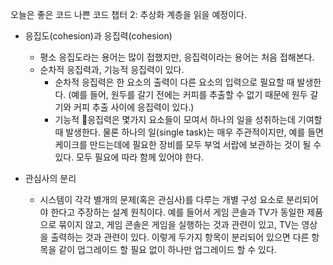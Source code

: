 오늘은 좋은 코드 나쁜 코드
챕터 2: 추상화 계층을 읽을 예정이다.

- 응집도(cohesion)과 응집력(cohesion)
  - 평소 응집도라는 용어는 많이 접했지만, 응집력이라는 용어는 처음 접해본다.
  - 순차적 응집력과, 기능적 응집력이 있다.
	- 순차적 응집력은 한 요소의 출력이 다른 요소의 입력으로 필요할 때 발생한다. (예를 들어, 원두를 갈기 전에는 커피를 추출할 수 없기 때문에 원두 갈기와 커피 추출 사이에 응집력이 있다.)
	- 기능적 응집력은 몇가지 요소들이 모여서 하나의 일을 성취하는데 기여할 때 발생한다. 물론 하나의 일(single task)는 매우 주관적이지만, 예를 들면 케이크를 만드는데에 필요한 장비를 모두 부엌 서랍에 보관하는 것이 될 수 있다. 모두 필요에 따라 함께 있어야 한다.


- 관심사의 분리
  - 시스템이 각각 별개의 문제(혹은 관심사)를 다루는 개별 구성 요소로 분리되어야 한다고 주장하는 설계 원칙이다. 예를 들어서 게임 콘솔과 TV가 동일한 제품으로 묶이지 않고, 게임 콘솔은 게임을 실행하는 것과 관련이 있고, TV는 영상을 출력하는 것과 관련이 있다. 이렇게 두가지 항목이 분리되어 있으면 다른 항목을 같이 업그레이드 할 필요 없이 하나만 업그레이드 할 수 있다.
